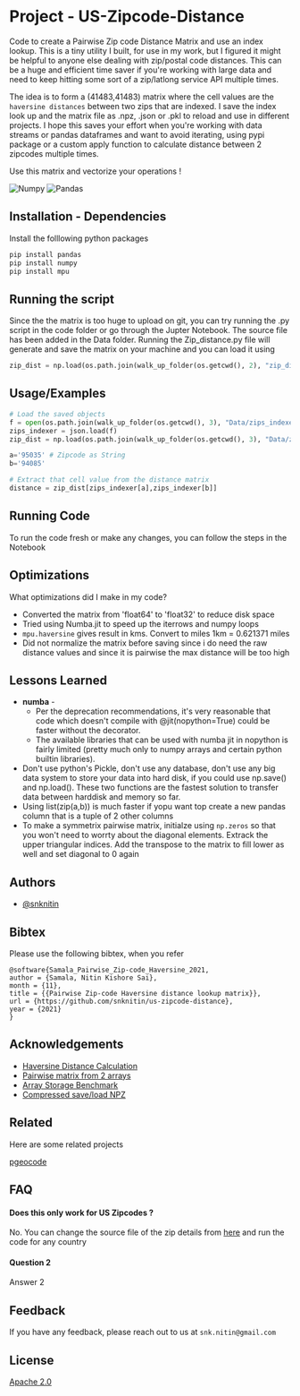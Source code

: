 # Project - US-Zipcode-Distance


Code to create a Pairwise Zip code Distance Matrix and use an index lookup. This is a tiny utility I built, for use in my work, but I figured it might be helpful to anyone else dealing with zip/postal code distances. This can be a huge and efficient time saver if you're working with large data and need to keep hitting some sort of a zip/latlong service API multiple times. 

The idea is to form a (41483,41483) matrix where the cell values are the `haversine distances` between two zips that are indexed. I save the index look up and the matrix file as .npz, .json or .pkl to reload and use in different projects. I hope this saves your effort when you're working with data streams or pandas dataframes and want to avoid iterating, using pypi package or a custom apply function to calculate distance between 2 zipcodes multiple times.

Use this matrix and vectorize your operations !

![Numpy](https://img.shields.io/badge/numpy-%23013243.svg?style=for-the-badge&logo=numpy&logoColor=white)
![Pandas](https://img.shields.io/badge/pandas-%23150458.svg?style=for-the-badge&logo=pandas&logoColor=white)

## Installation - Dependencies

Install the folllowing python packages

```python
pip install pandas
pip install numpy
pip install mpu
```

## Running the script

Since the the matrix is too huge to upload on git, you can try running the .py script in the code folder or go through the Jupter Notebook. The source file has been added in the Data folder. Running the Zip_distance.py file will generate and save the matrix on your machine and you can load it using

```python
zip_dist = np.load(os.path.join(walk_up_folder(os.getcwd(), 2), "zip_dist.npz"))['arr_0']
```

    
## Usage/Examples

```python
# Load the saved objects
f = open(os.path.join(walk_up_folder(os.getcwd(), 3), "Data/zips_indexer.json"))
zips_indexer = json.load(f)
zip_dist = np.load(os.path.join(walk_up_folder(os.getcwd(), 3), "Data/zip_dist.npz"))['arr_0']

a='95035' # Zipcode as String
b='94085'

# Extract that cell value from the distance matrix
distance = zip_dist[zips_indexer[a],zips_indexer[b]]

```

## Running Code

To run the code fresh or make any changes, you can follow the steps in the Notebook


## Optimizations

What optimizations did I make in my code? 

* Converted the matrix from 'float64' to 'float32' to reduce disk space
* Tried using Numba.jit to speed up the iterrows and numpy loops
* `mpu.haversine` gives result in kms. Convert to miles 1km = 0.621371 miles
* Did not normalize the matrix before saving since i do need the raw distance values and since it is pairwise the max distance will be too high


## Lessons Learned


* **numba** - 
    * Per the deprecation recommendations, it's very reasonable that code which doesn't compile with @jit(nopython=True) could be faster without the decorator.
    * The available libraries that can be used with numba jit in nopython is fairly limited (pretty much only to numpy arrays and certain python builtin libraries).   
* Don't use python's Pickle, don't use any database, don't use any big data system to store your data into hard disk, if you could use np.save() and np.load(). These two functions are the fastest solution to transfer data between harddisk and memory so far.
* Using list(zip(a,b)) is much faster if yopu want top create a new pandas column that is a tuple of 2 other columns
* To make a symmetrix pairwise matrix, initialze using `np.zeros` so that you won't need to worrty about the diagonal elements. Extrack the upper triangular indices. Add the transpose to the matrix to fill lower as well and set diagonal to 0 again

## Authors

- [@snknitin](https://www.github.com/snknitin)


## Bibtex

Please use the following bibtex, when you refer

    @software{Samala_Pairwise_Zip-code_Haversine_2021,
    author = {Samala, Nitin Kishore Sai},
    month = {11},
    title = {{Pairwise Zip-code Haversine distance lookup matrix}},
    url = {https://github.com/snknitin/us-zipcode-distance},
    year = {2021}
    }

## Acknowledgements

 - [Haversine Distance Calculation](https://stackoverflow.com/questions/19412462/getting-distance-between-two-points-based-on-latitude-longitude)
 - [Pairwise matrix from 2 arrays](https://stackoverflow.com/questions/9704565/populate-numpy-matrix-from-the-difference-of-two-vectors/9704775#9704775)
 - [Array Storage Benchmark](https://github.com/mverleg/array_storage_benchmark)
 - [Compressed save/load NPZ](https://stackoverflow.com/questions/18231135/load-compressed-data-npz-from-file-using-numpy-load/44693995)



## Related

Here are some related projects

[pgeocode](https://pypi.org/project/pgeocode/)


## FAQ

#### Does this only work for US Zipcodes ? 

No. You can change the source file of the zip details from [here](https://github.com/symerio/postal-codes-data/tree/master/data/geonames) and run the code for any country

#### Question 2

Answer 2



## Feedback

If you have any feedback, please reach out to us at `snk.nitin@gmail.com` 


## License

[Apache 2.0](https://choosealicense.com/licenses/apache-2.0/)





